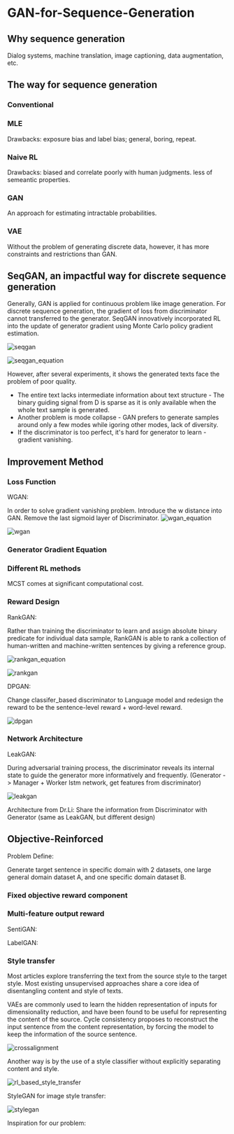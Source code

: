 # GAN-for-Sequence-Generation

## Why sequence generation
Dialog systems, machine translation, image captioning, data augmentation, etc. 

## The way for sequence generation
### Conventional
### MLE
Drawbacks: exposure bias and label bias; general, boring, repeat.
### Naive RL
Drawbacks: biased and correlate poorly with human judgments. less of semeantic properties.
### GAN
An approach for estimating intractable probabilities.
### VAE
Without the problem of generating discrete data, however, it has more constraints and restrictions than GAN.

## SeqGAN, an impactful way for discrete sequence generation
Generally, GAN is applied for continuous problem like image generation. For discrete sequence generation, the gradient of loss from discriminator cannot transferred to the generator. SeqGAN innovatively incorporated RL into the update of generator gradient using Monte Carlo policy gradient estimation. 

![seqgan](https://cdn-images-1.medium.com/max/1200/0*FUwClIx3rko7vbFG)

![seqgan_equation](https://cdn-images-1.medium.com/max/1600/0*JcHrudkUiINkgXhG.png)

However, after several experiments, it shows the generated texts face the problem of poor quality. 
  * The entire text lacks intermediate information about text structure - The binary guiding signal from D is sparse as it is only available when the whole text sample is generated. 
  * Another problem is mode collapse - GAN prefers to generate samples around only a few modes while igoring other modes, lack of diversity. 
  * If the discriminator is too perfect, it's hard for generator to learn - gradient vanishing. 

## Improvement Method
### Loss Function
WGAN:

In order to solve gradient vanishing problem. Introduce the w distance into GAN. Remove the last sigmoid layer of Discriminator.
![wgan_equation](https://github.com/lianyixin/GAN-for-Sequence-Generation/blob/master/wgan.png)

![wgan](https://cdn-images-1.medium.com/max/1600/1*-VajV2qCbPWDCdNGbQfCng.png)

### Generator Gradient Equation

### Different RL methods
MCST comes at significant computational cost.

### Reward Design
RankGAN:

Rather than training the discriminator to learn and assign absolute binary predicate for individual data sample, RankGAN is able to rank a collection of human-written and machine-written sentences by giving a reference group. 

![rankgan_equation](https://tobiaslee.top/img/rank_gan.png)

![rankgan](https://github.com/lianyixin/GAN-for-Sequence-Generation/blob/master/rankgan.png)

DPGAN:

Change classifer_based discriminator to Language model and redesign the reward to be the sentence-level reward + word-level reward.

![dpgan](https://cdn-images-1.medium.com/max/1600/1*8G0FmWqfWDJXCIUbrY-JUA.png)

### Network Architecture
LeakGAN: 

During adversarial training process, the discriminator reveals its internal state to guide the generator more informatively and frequently. (Generator -> Manager + Worker lstm network, get features from discriminator)

![leakgan](https://pbs.twimg.com/media/DRPIgb4XkAADSkV.jpg)

Architecture from Dr.Li:
Share the information from Discriminator with Generator (same as LeakGAN, but different design)

## Objective-Reinforced
Problem Define: 

Generate target sentence in specific domain with 2 datasets, one large general domain dataset A, and one specific domain dataset B.

### Fixed objective reward component

### Multi-feature output reward
SentiGAN:

LabelGAN:

### Style transfer
Most articles explore transferring the text from the source style to the target style. Most existing unsupervised approaches share a core idea of disentangling content and style of texts. 

VAEs are commonly used to learn the hidden representation of inputs for dimensionality reduction, and have been found to be useful for representing the content of the source. Cycle consistency proposes to reconstruct the input sentence from the content representation, by forcing the model to keep the information of the source sentence. 

![crossalignment](http://isukorea.com/media/PNG/latent.PNG)

Another way is by the use of a style classifier without explicitly separating content and style. 

![rl_based_style_transfer](https://github.com/lianyixin/GAN-for-Sequence-Generation/blob/master/rlbasedstyletransfer.png)

StyleGAN for image style transfer:

![stylegan](https://cdn-images-1.medium.com/max/1600/0*uqn4slMHrFYkFmjS.png)

Inspiration for our problem:

